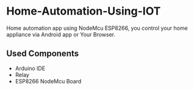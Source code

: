 # Home-Automation-Using-IOT

Home automation app using NodeMcu ESP8266, you control your home appliance via Android app or Your Browser.

## Used Components 

  - Arduino IDE
  - Relay 
  - ESP8266 NodeMcu Board
